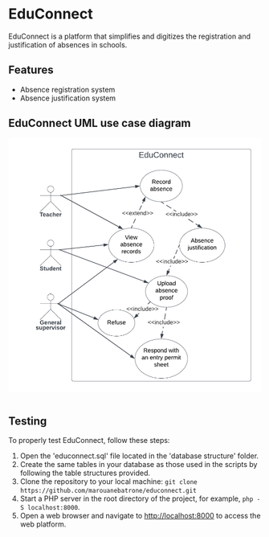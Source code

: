 # EduConnect
EduConnect is a platform that simplifies and digitizes the registration and justification of absences in schools.

## Features
- Absence registration system
- Absence justification system

## EduConnect UML use case diagram
<div align="center">
  <img src="styles/images/Use case Diagram.png" alt="use case diagram" width="750px" style="display: block; margin: 0 auto;"/>
</div>
<br>

## Testing
To properly test EduConnect, follow these steps:

1. Open the 'educonnect.sql' file located in the 'database structure' folder.
2. Create the same tables in your database as those used in the scripts by following the table structures provided.
3. Clone the repository to your local machine: `git clone https://github.com/marouanebatrone/educonnect.git`
4. Start a PHP server in the root directory of the project, for example, `php -S localhost:8000`.
5. Open a web browser and navigate to [http://localhost:8000](http://localhost:8000) to access the web platform.
